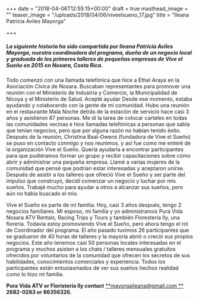 +++
date = "2018-04-06T12:55:15+00:00"
draft = true
masthead_image = ""
teaser_image = "/uploads/2018/04/06/viveelsueno_17.jpg"
title = "Ileana Patricia Aviles Mayorga"

+++
##### **La siguiente historia ha sido compartida por Ileana Patricia Aviles Mayorga, nuestra coordinadora del programa, dueña de un negocio local y graduada de los primeros talleres de pequeñas empresas de Vive el Sueño en 2015 en Nosara, Costa Rica.**

Todo comenzó con una llamada telefónica que hice a Ethel Araya en la Asociación Cívica de Nosara. Buscaban representantes para promover una reunión con el Ministerio de Industria y Comercio, la Municipalidad de Nicoya y el Ministerio de Salud. Acepté ayudar Desde ese momento, estaba ayudando y colaborando con la gente de mi comunidad. Hubo una reunión en el restaurante Mala Noche detrás de la estación de servicio hace casi 3 años y asistieron 87 personas. Me di la tarea de colocar carteles en todas las comunidades vecinas e hice llamadas telefónicas a personas que sabía que tenían negocios, pero que por alguna razón no habían tenido éxito. Después de la reunión, Christina Baal-Owens (fundadora de Vive el Sueño) se puso en contacto conmigo y nos reunimos, y así fue como me enteré de la organización Vive el Sueño. Quería ayudarla a encontrar participantes para que pudiéramos formar un grupo y recibir capacitaciones sobre cómo abrir y administrar una pequeña empresa. Llamé a varias mujeres de la comunidad que pensé que podrían estar interesadas y aceptaron unirse. Después de asistir a los talleres que ofreció Vive el Sueño y ser parte del impulso que construyó, decidí comenzar un negocio y luchar por mis sueños. Trabajé mucho para ayudar a otros a alcanzar sus sueños, pero aún no había buscado el mío.

Vive el Sueño es parte de mi familia. Hoy, casi 3 años después, tengo 2 negocios familiares. Mi esposo, mi familia y yo administramos Pura Vida Nosara ATV Rentals, Racing Trips y Tours y también Floresteria Ily, una florería. Todavía estoy promoviendo Vive el Sueño, pero ahora tengo el rol de Coordinador del programa. El año pasado tuvimos 26 participantes que se graduaron de 40 horas de talleres y la mayoría abrió o creció sus propios negocios. Este año tenemos casi 50 personas locales interesadas en el programa y muchos asisten a los chats / talleres mensuales gratuitos ofrecidos por voluntarios de la comunidad que ofrecen los secretos de sus habilidades, conocimientos comerciales y experiencia. Todos los participantes están entusiasmados de ver sus sueños hechos realidad como lo hizo mi familia.

**Pura Vida ATV or Floristeria Ily contact** [**mayorgaileana@gmail.com **](mailto:mayorgaileana@gmail.com)  
**2682-0283 or 86356326.**